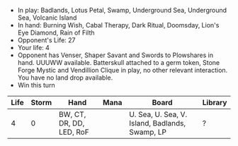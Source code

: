 - In play: Badlands, Lotus Petal, Swamp, Underground Sea, Underground Sea,
  Volcanic Island
- In hand: Burning Wish, Cabal Therapy, Dark Ritual, Doomsday, Lion's Eye
  Diamond, Rain of Filth
- Opponent's Life: 27
- Your life: 4
- Opponent has Venser, Shaper Savant and Swords to Plowshares in hand. UUUWW
  available. Batterskull attached to a germ token, Stone Forge Mystic and
  Vendillion Clique in play, no other relevant interaction. You have no land
  drop available.
- Win this turn

| Life | Storm | Hand                     | Mana | Board                                          | Library |
| ---- | ----- | ------------------------ | ---- | ---------------------------------------------- | ------- |
| 4    | 0     | BW, CT, DR, DD, LED, RoF |      | U. Sea, U. Sea, V. Island, Badlands, Swamp, LP | ?       |
